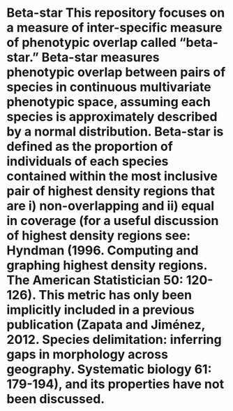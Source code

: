 # Beta-star This repository focuses on a measure of inter-specific measure of phenotypic overlap called “beta-star.” Beta-star measures phenotypic overlap between pairs of species in continuous multivariate phenotypic space, assuming each species is approximately described by a normal distribution. Beta-star is defined as the proportion of individuals of each species contained within the most inclusive pair of highest density regions that are i) non-overlapping and ii) equal in coverage (for a useful discussion of highest density regions see: Hyndman (1996. Computing and graphing highest density regions. The American Statistician 50: 120-126). This metric has only been implicitly included in a previous publication (Zapata and Jiménez, 2012. Species delimitation: inferring gaps in morphology across geography. Systematic biology 61: 179-194), and its properties have not been discussed.
